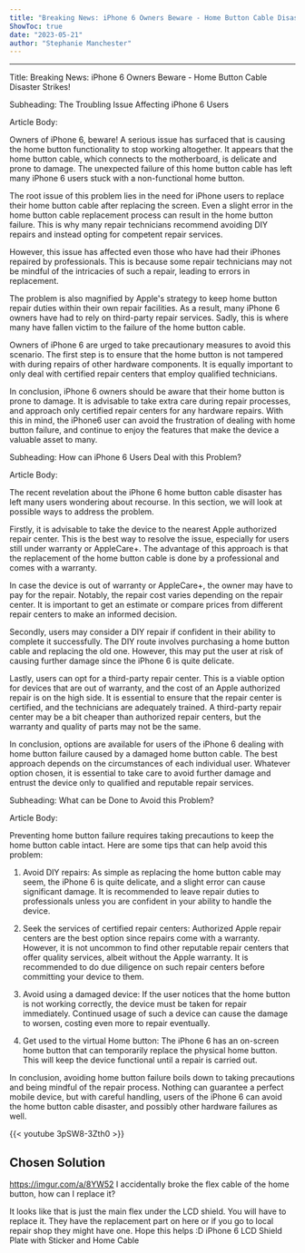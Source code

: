 ```yaml
---
title: "Breaking News: iPhone 6 Owners Beware - Home Button Cable Disaster Strikes!"
ShowToc: true 
date: "2023-05-21"
author: "Stephanie Manchester"
---
```

*****
Title: Breaking News: iPhone 6 Owners Beware - Home Button Cable Disaster Strikes!

Subheading: The Troubling Issue Affecting iPhone 6 Users

Article Body:

Owners of iPhone 6, beware! A serious issue has surfaced that is causing the home button functionality to stop working altogether. It appears that the home button cable, which connects to the motherboard, is delicate and prone to damage. The unexpected failure of this home button cable has left many iPhone 6 users stuck with a non-functional home button.

The root issue of this problem lies in the need for iPhone users to replace their home button cable after replacing the screen. Even a slight error in the home button cable replacement process can result in the home button failure. This is why many repair technicians recommend avoiding DIY repairs and instead opting for competent repair services. 

However, this issue has affected even those who have had their iPhones repaired by professionals. This is because some repair technicians may not be mindful of the intricacies of such a repair, leading to errors in replacement.

The problem is also magnified by Apple's strategy to keep home button repair duties within their own repair facilities. As a result, many iPhone 6 owners have had to rely on third-party repair services. Sadly, this is where many have fallen victim to the failure of the home button cable.

Owners of iPhone 6 are urged to take precautionary measures to avoid this scenario. The first step is to ensure that the home button is not tampered with during repairs of other hardware components. It is equally important to only deal with certified repair centers that employ qualified technicians. 

In conclusion, iPhone 6 owners should be aware that their home button is prone to damage. It is advisable to take extra care during repair processes, and approach only certified repair centers for any hardware repairs. With this in mind, the iPhone6 user can avoid the frustration of dealing with home button failure, and continue to enjoy the features that make the device a valuable asset to many. 

Subheading: How can iPhone 6 Users Deal with this Problem?

Article Body:

The recent revelation about the iPhone 6 home button cable disaster has left many users wondering about recourse. In this section, we will look at possible ways to address the problem.

Firstly, it is advisable to take the device to the nearest Apple authorized repair center. This is the best way to resolve the issue, especially for users still under warranty or AppleCare+. The advantage of this approach is that the replacement of the home button cable is done by a professional and comes with a warranty.

In case the device is out of warranty or AppleCare+, the owner may have to pay for the repair. Notably, the repair cost varies depending on the repair center. It is important to get an estimate or compare prices from different repair centers to make an informed decision.

Secondly, users may consider a DIY repair if confident in their ability to complete it successfully. The DIY route involves purchasing a home button cable and replacing the old one. However, this may put the user at risk of causing further damage since the iPhone 6 is quite delicate. 

Lastly, users can opt for a third-party repair center. This is a viable option for devices that are out of warranty, and the cost of an Apple authorized repair is on the high side. It is essential to ensure that the repair center is certified, and the technicians are adequately trained. A third-party repair center may be a bit cheaper than authorized repair centers, but the warranty and quality of parts may not be the same. 

In conclusion, options are available for users of the iPhone 6 dealing with home button failure caused by a damaged home button cable. The best approach depends on the circumstances of each individual user. Whatever option chosen, it is essential to take care to avoid further damage and entrust the device only to qualified and reputable repair services. 

Subheading: What can be Done to Avoid this Problem?

Article Body:

Preventing home button failure requires taking precautions to keep the home button cable intact. Here are some tips that can help avoid this problem:

1. Avoid DIY repairs: As simple as replacing the home button cable may seem, the iPhone 6 is quite delicate, and a slight error can cause significant damage. It is recommended to leave repair duties to professionals unless you are confident in your ability to handle the device.

2. Seek the services of certified repair centers: Authorized Apple repair centers are the best option since repairs come with a warranty. However, it is not uncommon to find other reputable repair centers that offer quality services, albeit without the Apple warranty. It is recommended to do due diligence on such repair centers before committing your device to them.

3. Avoid using a damaged device: If the user notices that the home button is not working correctly, the device must be taken for repair immediately. Continued usage of such a device can cause the damage to worsen, costing even more to repair eventually.

4. Get used to the virtual Home button: The iPhone 6 has an on-screen home button that can temporarily replace the physical home button. This will keep the device functional until a repair is carried out.

In conclusion, avoiding home button failure boils down to taking precautions and being mindful of the repair process. Nothing can guarantee a perfect mobile device, but with careful handling, users of the iPhone 6 can avoid the home button cable disaster, and possibly other hardware failures as well.

{{< youtube 3pSW8-3Zth0 >}} 



## Chosen Solution
 https://imgur.com/a/8YW52
I accidentally broke the flex cable of the home button, how can I replace it?

 It looks like that is just the main flex under the LCD shield. You will have to replace it. They have the replacement part on here or if you go to local repair shop they might have one. Hope this helps :D
iPhone 6 LCD Shield Plate with Sticker and Home Cable





